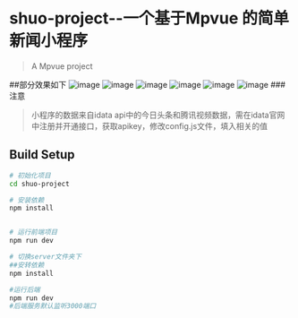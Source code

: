 # shuo-project--一个基于Mpvue 的简单新闻小程序

> A Mpvue project

##部分效果如下
![image](https://github.com/perdream/news-test/blob/master/static/images/login.png)
![image](https://github.com/perdream/news-test/blob/master/static/images/remen.png)
![image](https://github.com/perdream/news-test/blob/master/static/images/详情.png)
![image](https://github.com/perdream/news-test/blob/master/static/images/comment.png)
![image](https://github.com/perdream/news-test/blob/master/static/images/news.png)
![image](https://github.com/perdream/news-test/blob/master/static/images/collect2.png)
###注意
> 小程序的数据来自idata api中的今日头条和腾讯视频数据，需在idata官网中注册并开通接口，获取apikey，修改config.js文件，填入相关的值
## Build Setup

``` bash
# 初始化项目
cd shuo-project

# 安装依赖
npm install


# 运行前端项目
npm run dev

# 切换server文件夹下
##安转依赖
npm install

#运行后端
npm run dev
#后端服务默认监听3000端口



